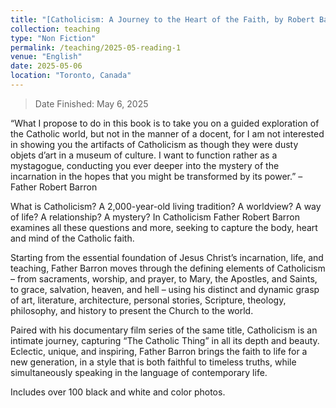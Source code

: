 ```yaml
---
title: "[Catholicism: A Journey to the Heart of the Faith, by Robert Barron](https://www.goodreads.com/book/show/11631101-catholicism) <br/><img src='/images/202505-Catholicism.jpg' width='200' height='300'>"
collection: teaching
type: "Non Fiction"
permalink: /teaching/2025-05-reading-1
venue: "English"
date: 2025-05-06
location: "Toronto, Canada"
---
```

> Date Finished: May 6, 2025

“What I propose to do in this book is to take you on a guided exploration of the Catholic world, but not in the manner of a docent, for I am not interested in showing you the artifacts of Catholicism as though they were dusty objets d’art in a museum of culture.  I want to function rather as a mystagogue, conducting you ever deeper into the mystery of the incarnation in the hopes that you might be transformed by its power.” – Father Robert Barron
 
What is Catholicism? A 2,000-year-old living tradition? A worldview? A way of life? A relationship? A mystery? In Catholicism Father Robert Barron examines all these questions and more, seeking to capture the body, heart and mind of the Catholic faith.

Starting from the essential foundation of Jesus Christ’s incarnation, life, and teaching, Father Barron moves through the defining elements of Catholicism – from sacraments, worship, and prayer, to Mary, the Apostles, and Saints, to grace, salvation, heaven, and hell – using his distinct and dynamic grasp of art, literature, architecture, personal stories, Scripture, theology, philosophy, and history to present the Church to the world.

Paired with his documentary film series of the same title, Catholicism is an intimate journey, capturing “The Catholic Thing” in all its depth and beauty. Eclectic, unique, and inspiring, Father Barron brings the faith to life for a new generation, in a style that is both faithful to timeless truths, while simultaneously speaking in the language of contemporary life.

Includes over 100 black and white and color photos.

